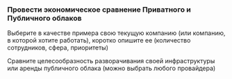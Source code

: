 ### Провести экономическое сравнение Приватного и Публичного облаков
Выберите в качестве примера свою текущую компанию (или компанию, в которой хотите работать), коротко опишите ее (количество сотрудников, сфера, приоритеты)

Сравните целесообразность разворачивания своей инфраструктуры или аренды публичного облака (можно выбрать любого провайдера)